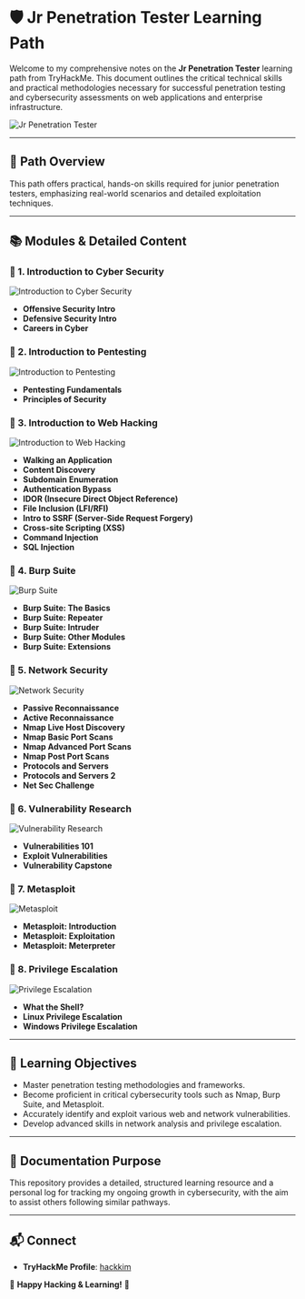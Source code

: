 # 🛡️ Jr Penetration Tester Learning Path

Welcome to my comprehensive notes on the **Jr Penetration Tester** learning path from TryHackMe. This document outlines the critical technical skills and practical methodologies necessary for successful penetration testing and cybersecurity assessments on web applications and enterprise infrastructure.

![Jr Penetration Tester](https://github.com/user-attachments/assets/be962964-a894-4ef0-a342-c49c506df5af)

---

## 📌 Path Overview
This path offers practical, hands-on skills required for junior penetration testers, emphasizing real-world scenarios and detailed exploitation techniques.

---

## 📚 Modules & Detailed Content

### 🔹 1. Introduction to Cyber Security
![Introduction to Cyber Security](https://github.com/user-attachments/assets/9035be75-1569-485a-80c4-29c47ce668a3)
- **Offensive Security Intro**
- **Defensive Security Intro**
- **Careers in Cyber**

### 🔹 2. Introduction to Pentesting
![Introduction to Pentesting](https://github.com/user-attachments/assets/1009a6ea-5e2f-4c33-ac11-c14c10c88307)
- **Pentesting Fundamentals**
- **Principles of Security**

### 🔹 3. Introduction to Web Hacking
![Introduction to Web Hacking](https://github.com/user-attachments/assets/1d636b86-155f-4de5-a9a0-6cb6a16b0b85)
- **Walking an Application**
- **Content Discovery**
- **Subdomain Enumeration**
- **Authentication Bypass**
- **IDOR (Insecure Direct Object Reference)**
- **File Inclusion (LFI/RFI)**
- **Intro to SSRF (Server-Side Request Forgery)**
- **Cross-site Scripting (XSS)**
- **Command Injection**
- **SQL Injection**

### 🔹 4. Burp Suite
![Burp Suite](https://github.com/user-attachments/assets/1f9b1b15-f2a3-488c-b80b-daf62c5291d0)
- **Burp Suite: The Basics**
- **Burp Suite: Repeater**
- **Burp Suite: Intruder**
- **Burp Suite: Other Modules**
- **Burp Suite: Extensions**

### 🔹 5. Network Security
![Network Security](https://github.com/user-attachments/assets/f4d5a9f9-034f-4998-ae99-582725cb4f5d)
- **Passive Reconnaissance**
- **Active Reconnaissance**
- **Nmap Live Host Discovery**
- **Nmap Basic Port Scans**
- **Nmap Advanced Port Scans**
- **Nmap Post Port Scans**
- **Protocols and Servers**
- **Protocols and Servers 2**
- **Net Sec Challenge**

### 🔹 6. Vulnerability Research
![Vulnerability Research](https://github.com/user-attachments/assets/6137597b-678c-4af5-aea7-1da1f698875e)
- **Vulnerabilities 101**
- **Exploit Vulnerabilities**
- **Vulnerability Capstone**

### 🔹 7. Metasploit
![Metasploit](https://github.com/user-attachments/assets/c8abad69-c203-4722-b1ba-879ff4f73425)
- **Metasploit: Introduction**
- **Metasploit: Exploitation**
- **Metasploit: Meterpreter**

### 🔹 8. Privilege Escalation
![Privilege Escalation](https://github.com/user-attachments/assets/0875ca04-65ce-45ce-85e8-a4cec5dc2b84)
- **What the Shell?**
- **Linux Privilege Escalation**
- **Windows Privilege Escalation**

---

## 🎯 Learning Objectives
- Master penetration testing methodologies and frameworks.
- Become proficient in critical cybersecurity tools such as Nmap, Burp Suite, and Metasploit.
- Accurately identify and exploit various web and network vulnerabilities.
- Develop advanced skills in network analysis and privilege escalation.

---

## 📌 Documentation Purpose
This repository provides a detailed, structured learning resource and a personal log for tracking my ongoing growth in cybersecurity, with the aim to assist others following similar pathways.

---

## 📬 Connect
- **TryHackMe Profile**: [hackkim](https://tryhackme.com/p/kimsunghoon)

🌟 **Happy Hacking & Learning!** 🌟
